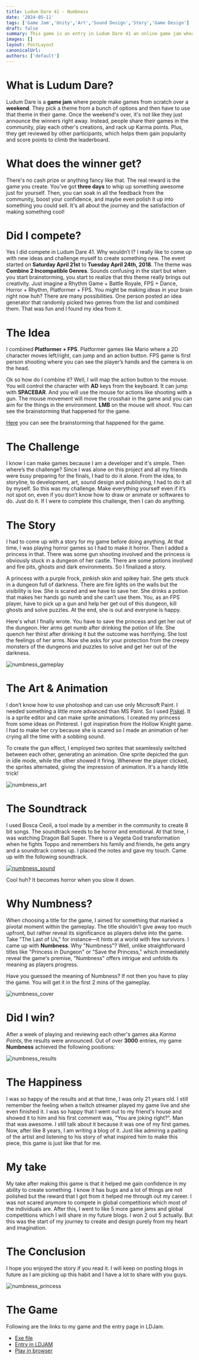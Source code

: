 ```yaml
---
title: Ludum Dare 41 - Numbness
date: '2024-05-11'
tags: ['Game Jam','Unity','Art','Sound Design','Story','Game Design']
draft: false
summary: This game is an entry in Ludum Dare 41 an online game jam where you have to make a game in 3 days on a selected theme.
images: []
layout: PostLayout
canonicalUrl:
authors: ['default']
---
```


# What is Ludum Dare?

Ludum Dare is a **game jam** where people make games from scratch over a **weekend**. They pick a theme from a bunch of options and then have to use that theme in their game. Once the weekend's over, it's not like they just announce the winners right away. Instead, people share their games in the community, play each other's creations, and rack up Karma points. Plus, they get reviewed by other participants, which helps them gain popularity and score points to climb the leaderboard.

# What does the winner get?

There's no cash prize or anything fancy like that. The real reward is the game you create. You've got **three days** to whip up something awesome just for yourself. Then, you can soak in all the feedback from the community, boost your confidence, and maybe even polish it up into something you could sell. It's all about the journey and the satisfaction of making something cool!

# Did I compete?

Yes I did compete in Ludum Dare 41. Why wouldn’t I? I really like to come up with new ideas and challenge myself to create something new. The event started on **Saturday April 21st** to **Tuesday April 24th, 2018**. The theme was **Combine 2 Incompatible Genres**. Sounds confusing in the start but when you start brainstorming, you start to realize that this theme really brings out creativity. Just imagine a Rhythm Game + Battle Royale, FPS + Dance, Horror + Rhythm, Platformer + FPS. You might be making ideas in your brain right now huh? There are many possibilities. One person posted an idea generator that randomly picked two genres from the list and combined them. That was fun and I found my idea from it.

# The Idea

I combined **Platformer + FPS**. Platformer games like Mario where a 2D character moves left/right, can jump and an action button. FPS game is first person shooting where you can see the player’s hands and the camera is on the head.

Ok so how do I combine it? Well, I will map the action button to the mouse. You will control the character with **AD** keys from the keyboard. It can jump with **SPACEBAR**. And you will use the mouse for actions like shooting with a gun. The mouse movement will move the crosshair in the game and you can aim for the things in the environment. **LMB** on the mouse will shoot. You can see the brainstorming that happened for the game.

[Here](https://docs.google.com/document/d/16D9Co-OY5_3aRj14urIs9UrAALge0xsu/edit?usp=sharing&ouid=107180224131090961968&rtpof=true&sd=true) you can see the brainstorming that happened for the game.

# The Challenge

I know I can make games because I am a developer and it's simple. Then where’s the challenge? Since I was alone on this project and all my friends were busy preparing for the finals, I had to do it alone. From the idea, to storyline, to development, art, sound design and publishing, I had to do it all by myself. So this was my challenge. Make everything yourself even if it’s not spot on, even if you don’t know how to draw or animate or softwares to do. Just do it. If I were to complete this challenge, then I can do anything.

# The Story

I had to come up with a story for my game before doing anything. At that time, I was playing horror games so I had to make it horror. Then I added a princess in that. There was some gun shooting involved and the princess is obviously stuck in a dungeon of her castle. There are some potions involved and fire pits, ghosts and dark environments. So I finalized a story.

A princess with a purple frock, pinkish skin and spikey hair. She gets stuck in a dungeon full of darkness. There are fire lights on the walls but the visibility is low. She is scared and we have to save her. She drinks a potion that makes her hands go numb and she can’t use them. You, as an FPS player, have to pick up a gun and help her get out of this dungeon, kill ghosts and solve puzzles. At the end, she is out and everyone is happy.

Here's what I finally wrote. You have to save the princess and get her out of the dungeon. Her arms get numb after drinking the potion of life. She quench her thirst after drinking it but the outcome was horrifying. She lost the feelings of her arms. Now she asks for your protection from the creepy monsters of the dungeons and puzzles to solve and get her out of the darkness.

![numbness_gameplay](/static/images/blog/numbness_gameplay.png)

# The Art & Animation

I don’t know how to use photoshop and can use only Microsoft Paint. I needed something a little more advanced than MS Paint. So I used [Piskel](https://www.piskelapp.com/). It is a sprite editor and can make sprite animations. I created my princess from some ideas on Pinterest. I got inspiration from the Hollow Knight game. I had to make her cry because she is scared so I made an animation of her crying all the time with a sobbing sound.

To create the gun effect, I employed two sprites that seamlessly switched between each other, generating an animation. One sprite depicted the gun in idle mode, while the other showed it firing. Whenever the player clicked, the sprites alternated, giving the impression of animation. It's a handy little trick!

![numbness_art](/static/images/blog/numbness_art.png)

# The Soundtrack

I used Bosca Ceoil, a tool made by a member in the community to create 8 bit songs. The soundtrack needs to be horror and emotional. At that time, I was watching Dragon Ball Super. There is a Vegeta God transformation when he fights Toppo and remembers his family and friends, he gets angry and a soundtrack comes up. I placed the notes and gave my touch. Came up with the following soundtrack.

[![numbness_sound](/static/images/blog/numbness_sound.png)](https://www.youtube.com/watch?v=0Ii-1268-L0)

Cool huh? It becomes horror when you slow it down.

# Why Numbness?

When choosing a title for the game, I aimed for something that marked a pivotal moment within the gameplay. The title shouldn't give away too much upfront, but rather reveal its significance as players delve into the game. Take "The Last of Us," for instance—it hints at a world with few survivors. I came up with **Numbness**. Why "Numbness"? Well, unlike straightforward titles like "Princess in Dungeon" or "Save the Princess," which immediately reveal the game's premise, "Numbness" offers intrigue and unfolds its meaning as players progress.

Have you guessed the meaning of Numbness? If not then you have to play the game. You will get it in the first 2 mins of the gameplay.

![numbness_cover](/static/images/blog/numbness_cover.png)

# Did I win?

After a week of playing and reviewing each other's games aka *Karma Points*, the results were announced. Out of over **3000** entries, my game **Numbness** achieved the following positions:

![numbness_results](/static/images/blog/numbness_results.png)

# The Happiness

I was so happy of the results and at that time, I was only 21 years old. I still remember the feeling when a twitch streamer played my game live and she even finished it. I was so happy that I went out to my friend's house and showed it to him and his first comment was, "You are joking right?". Man that was awesome. I still talk about it because it was one of my first games. Now, after like 8 years, I am writing a blog of it. Just like admiring a paiting of the artist and listening to his story of what inspired him to make this piece, this game is just like that for me.

# My take

My take after making this game is that it helped me gain confidence in my ability to create something. I know it has bugs and a lot of things are not polished but the reward that I got from it helped me through out my career. I was not scared anymore to compete in global competitions which most of the individuals are. After this, I went to like 5 more game jams and global competitions which I will share in my future blogs. I won 2 out 5 actually. But this was the start of my journey to create and design purely from my heart and imagination.

# The Conclusion

I hope you enjoyed the story if you read it. I will keep on posting blogs in future as I am picking up this habit and I have a lot to share with you guys.

![numbness_princess](/static/images/blog/numbness_princess.png)

# The Game

Following are the links to my game and the entry page in LDJam.

- [Exe file](https://www.dropbox.com/sh/odutozutlms4xue/AACt8Fht2SwV_SS8yFS5CInza?dl=0)
- [Entry in LDJAM](https://ldjam.com/events/ludum-dare/41/numbness)
- [Play in browser](https://velocityengine7.itch.io/numbness)
